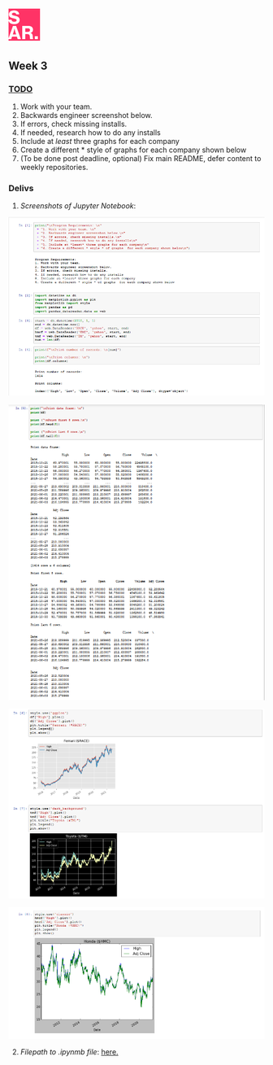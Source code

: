# ![SAR](../img/favicon.png)

## Week 3

### <u>TODO</u>
1. Work with your team.
2. Backwards engineer screenshot below.
3. If errors, check missing installs.
4. If needed, research how to do any installs
5. Include at *least* three graphs for each company
6. Create a different * style of graphs  for each company shown below
7. (To be done post deadline, optional) Fix main README, defer content to weekly repositories.

### Delivs

1. *Screenshots of Jupyter Notebook*:

![w3JUP1](../img/w3JUP1.png)

![w3JUP2](../img/w3JUP2.png)

![w3JUP3](../img/w3JUP3.png)

![w3JUP4](../img/w3JUP4.png)

2.  *Filepath to .ipynmb file*: [here.](week3/ticker.ipynb "notebookFP")